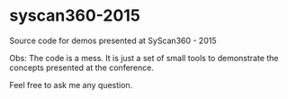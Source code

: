 # syscan360-2015
Source code for demos presented at SyScan360 - 2015

Obs: The code is a mess. It is just a set of small tools
to demonstrate the concepts presented at the conference.

Feel free to ask me any question.

